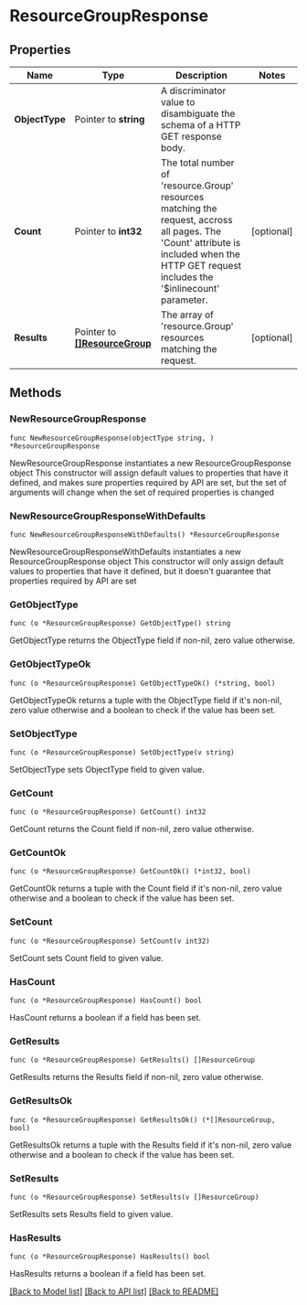 # ResourceGroupResponse

## Properties

Name | Type | Description | Notes
------------ | ------------- | ------------- | -------------
**ObjectType** | Pointer to **string** | A discriminator value to disambiguate the schema of a HTTP GET response body. | 
**Count** | Pointer to **int32** | The total number of &#39;resource.Group&#39; resources matching the request, accross all pages. The &#39;Count&#39; attribute is included when the HTTP GET request includes the &#39;$inlinecount&#39; parameter. | [optional] 
**Results** | Pointer to [**[]ResourceGroup**](resource.Group.md) | The array of &#39;resource.Group&#39; resources matching the request. | [optional] 

## Methods

### NewResourceGroupResponse

`func NewResourceGroupResponse(objectType string, ) *ResourceGroupResponse`

NewResourceGroupResponse instantiates a new ResourceGroupResponse object
This constructor will assign default values to properties that have it defined,
and makes sure properties required by API are set, but the set of arguments
will change when the set of required properties is changed

### NewResourceGroupResponseWithDefaults

`func NewResourceGroupResponseWithDefaults() *ResourceGroupResponse`

NewResourceGroupResponseWithDefaults instantiates a new ResourceGroupResponse object
This constructor will only assign default values to properties that have it defined,
but it doesn't guarantee that properties required by API are set

### GetObjectType

`func (o *ResourceGroupResponse) GetObjectType() string`

GetObjectType returns the ObjectType field if non-nil, zero value otherwise.

### GetObjectTypeOk

`func (o *ResourceGroupResponse) GetObjectTypeOk() (*string, bool)`

GetObjectTypeOk returns a tuple with the ObjectType field if it's non-nil, zero value otherwise
and a boolean to check if the value has been set.

### SetObjectType

`func (o *ResourceGroupResponse) SetObjectType(v string)`

SetObjectType sets ObjectType field to given value.


### GetCount

`func (o *ResourceGroupResponse) GetCount() int32`

GetCount returns the Count field if non-nil, zero value otherwise.

### GetCountOk

`func (o *ResourceGroupResponse) GetCountOk() (*int32, bool)`

GetCountOk returns a tuple with the Count field if it's non-nil, zero value otherwise
and a boolean to check if the value has been set.

### SetCount

`func (o *ResourceGroupResponse) SetCount(v int32)`

SetCount sets Count field to given value.

### HasCount

`func (o *ResourceGroupResponse) HasCount() bool`

HasCount returns a boolean if a field has been set.

### GetResults

`func (o *ResourceGroupResponse) GetResults() []ResourceGroup`

GetResults returns the Results field if non-nil, zero value otherwise.

### GetResultsOk

`func (o *ResourceGroupResponse) GetResultsOk() (*[]ResourceGroup, bool)`

GetResultsOk returns a tuple with the Results field if it's non-nil, zero value otherwise
and a boolean to check if the value has been set.

### SetResults

`func (o *ResourceGroupResponse) SetResults(v []ResourceGroup)`

SetResults sets Results field to given value.

### HasResults

`func (o *ResourceGroupResponse) HasResults() bool`

HasResults returns a boolean if a field has been set.


[[Back to Model list]](../README.md#documentation-for-models) [[Back to API list]](../README.md#documentation-for-api-endpoints) [[Back to README]](../README.md)



